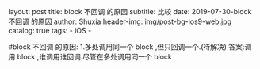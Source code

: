 layout:     post
title:      block 不回调 的原因
subtitle:   比较
date:       2019-07-30-block 不回调 的原因
author:     Shuxia
header-img: img/post-bg-ios9-web.jpg
catalog: true
tags:
    - iOS -

#block 不回调 的原因:
1.多处调用同一个 block ,但只回调一个.(待解决)
答案:调用 block ,谁调用谁回调.尽管在多处调用同一个 block
